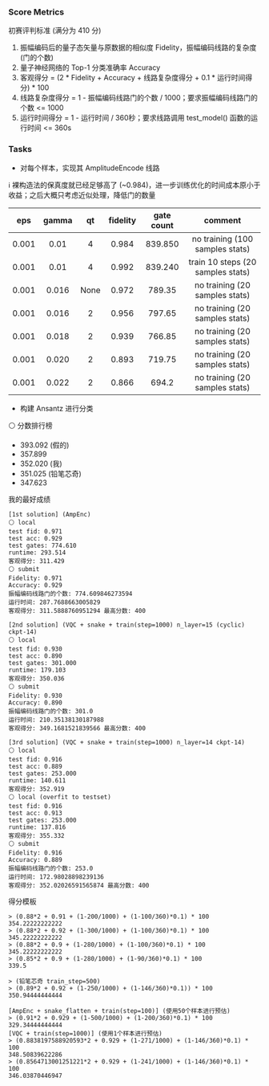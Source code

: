 ### Score Metrics

初赛评判标准 (满分为 410 分)

1. 振幅编码后的量子态矢量与原数据的相似度 Fidelity，振幅编码线路的复杂度 (门的个数)
2. 量子神经网络的 Top-1 分类准确率 Accuracy
3. 客观得分 = (2 * Fidelity + Accuracy + 线路复杂度得分 + 0.1 * 运行时间得分) * 100
4. 线路复杂度得分 = 1 - 振幅编码线路门的个数 / 1000；要求振幅编码线路门的个数 <= 1000
5. 运行时间得分 = 1 - 运行时间 / 360秒；要求线路调用 test_model() 函数的运行时间 <= 360s


### Tasks

- 对每个样本，实现其 AmplitudeEncode 线路

ℹ 裸构造法的保真度就已经足够高了 (~0.984)，进一步训练优化的时间成本原小于收益；之后大概只考虑近似处理，降低门的数量

| eps | gamma | qt | fidelity | gate count | comment |
| :-: | :-: | :-: | :-: | :-: | :-: |
| 0.001 | 0.01  | 4 | 0.984 | 839.850 | no training (100 samples stats) |
| 0.001 | 0.01  | 4 | 0.992 | 839.240 | train 10 steps (20 samples stats) |
| 0.001 | 0.016 | None | 0.972 | 789.35 | no training (20 samples stats) |
| 0.001 | 0.016 | 2 | 0.956 | 797.65 | no training (20 samples stats) |
| 0.001 | 0.018 | 2 | 0.939 | 766.85 | no training (20 samples stats) |
| 0.001 | 0.020 | 2 | 0.893 | 719.75 | no training (20 samples stats) |
| 0.001 | 0.022 | 2 | 0.866 |  694.2 | no training (20 samples stats) |

- 构建 Ansantz 进行分类


⚪ 分数排行榜

- 393.092 (假的)
- 357.899
- 352.020 (我)
- 351.025 (铅笔芯奇)
- 347.623

我的最好成绩

```
[1st solution] (AmpEnc)
⚪ local
test fid: 0.971
test acc: 0.929
test gates: 774.610
runtime: 293.514
客观得分: 311.429
⚪ submit
Fidelity: 0.971
Accuracy: 0.929
振幅编码线路门的个数: 774.609846273594
运行时间: 287.7688663005829
客观得分: 311.5888760951294 最高分数: 400

[2nd solution] (VQC + snake + train(step=1000) n_layer=15 (cyclic) ckpt-14)
⚪ local
test fid: 0.930
test acc: 0.890
test gates: 301.000
runtime: 179.103
客观得分: 350.036
⚪ submit
Fidelity: 0.930
Accuracy: 0.890
振幅编码线路门的个数: 301.0
运行时间: 210.35138130187988
客观得分: 349.1681521839566 最高分数: 400

[3rd solution] (VQC + snake + train(step=1000) n_layer=14 ckpt-14)
⚪ local
test fid: 0.916
test acc: 0.889
test gates: 253.000
runtime: 140.611
客观得分: 352.919
⚪ local (overfit to testset)
test fid: 0.916
test acc: 0.913
test gates: 253.000
runtime: 137.816
客观得分: 355.332
⚪ submit
Fidelity: 0.916
Accuracy: 0.889
振幅编码线路门的个数: 253.0
运行时间: 172.98028898239136
客观得分: 352.02026591565874 最高分数: 400
```

得分模板

```
> (0.88*2 + 0.91 + (1-200/1000) + (1-100/360)*0.1) * 100
354.22222222222
> (0.88*2 + 0.92 + (1-300/1000) + (1-100/360)*0.1) * 100
345.22222222222
> (0.88*2 + 0.9 + (1-280/1000) + (1-100/360)*0.1) * 100
345.22222222222
> (0.85*2 + 0.9 + (1-280/1000) + (1-90/360)*0.1) * 100
339.5

> (铅笔芯奇 train_step=500)
> (0.89*2 + 0.92 + (1-250/1000) + (1-146/360)*0.1)) * 100
350.94444444444

[AmpEnc + snake_flatten + train(step=100)] (使用50个样本进行预估)
> (0.91*2 + 0.929 + (1-500/1000) + (1-200/360)*0.1) * 100
329.34444444444
[VQC + train(step=1000)] (使用1个样本进行预估)
> (0.8838197588920593*2 + 0.929 + (1-271/1000) + (1-146/360)*0.1) * 100
348.50839622286
> (0.8564713001251221*2 + 0.929 + (1-241/1000) + (1-146/360)*0.1) * 100
346.03870446947
```
